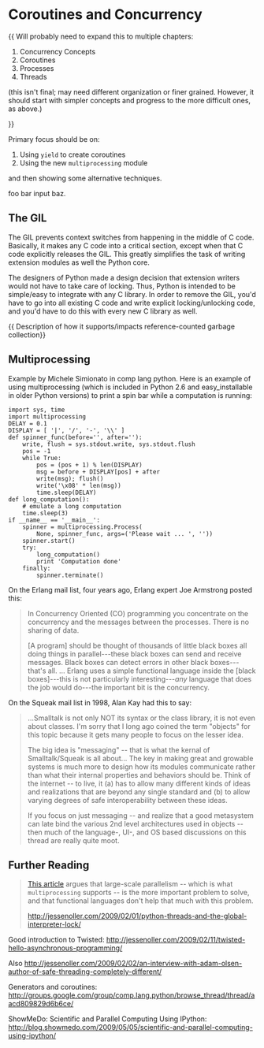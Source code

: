 Coroutines and Concurrency
==========================

{{ Will probably need to expand this to multiple chapters:

1.  Concurrency Concepts
2.  Coroutines
3.  Processes
4.  Threads

(this isn't final; may need different organization or finer grained.
However, it should start with simpler concepts and progress to the more
difficult ones, as above.)

}}

Primary focus should be on:

1)  Using `yield` to create coroutines
2)  Using the new `multiprocessing` module

and then showing some alternative techniques.

foo bar input baz.

The GIL
-------

The GIL prevents context switches from happening in the middle of C
code. Basically, it makes any C code into a critical section, except
when that C code explicitly releases the GIL. This greatly simplifies
the task of writing extension modules as well the Python core.

The designers of Python made a design decision that extension writers
would not have to take care of locking. Thus, Python is intended to be
simple/easy to integrate with any C library. In order to remove the GIL,
you'd have to go into all existing C code and write explicit
locking/unlocking code, and you'd have to do this with every new C
library as well.

{{ Description of how it supports/impacts reference-counted garbage
collection}}

Multiprocessing
---------------

Example by Michele Simionato in comp lang python. Here is an example of
using multiprocessing (which is included in Python 2.6 and
easy_installable in older Python versions) to print a spin bar while a
computation is running:

    import sys, time
    import multiprocessing
    DELAY = 0.1
    DISPLAY = [ '|', '/', '-', '\\' ]
    def spinner_func(before='', after=''):
        write, flush = sys.stdout.write, sys.stdout.flush
        pos = -1
        while True:
            pos = (pos + 1) % len(DISPLAY)
            msg = before + DISPLAY[pos] + after
            write(msg); flush()
            write('\x08' * len(msg))
            time.sleep(DELAY)
    def long_computation():
        # emulate a long computation
        time.sleep(3)
    if __name__ == '__main__':
        spinner = multiprocessing.Process(
            None, spinner_func, args=('Please wait ... ', ''))
        spinner.start()
        try:
            long_computation()
            print 'Computation done'
        finally:
            spinner.terminate()

On the Erlang mail list, four years ago, Erlang expert Joe Armstrong
posted this:

> In Concurrency Oriented (CO) programming you concentrate on the
> concurrency and the messages between the processes. There is no
> sharing of data.
>
> \[A program\] should be thought of thousands of little black boxes all
> doing things in parallel---these black boxes can send and receive
> messages. Black boxes can detect errors in other black boxes---that's
> all. ... Erlang uses a simple functional language inside the \[black
> boxes\]---this is not particularly interesting---*any* language that
> does the job would do---the important bit is the concurrency.

On the Squeak mail list in 1998, Alan Kay had this to say:

> ...Smalltalk is not only NOT its syntax or the class library, it is
> not even about classes. I'm sorry that I long ago coined the term
> "objects" for this topic because it gets many people to focus on the
> lesser idea.
>
> The big idea is "messaging" -- that is what the kernal of
> Smalltalk/Squeak is all about... The key in making great and growable
> systems is much more to design how its modules communicate rather than
> what their internal properties and behaviors should be. Think of the
> internet -- to live, it (a) has to allow many different kinds of ideas
> and realizations that are beyond any single standard and (b) to allow
> varying degrees of safe interoperability between these ideas.
>
> If you focus on just messaging -- and realize that a good metasystem
> can late bind the various 2nd level architectures used in objects --
> then much of the language-, UI-, and OS based discussions on this
> thread are really quite moot.

Further Reading
---------------

> [This
> article](http://guidewiredevelopment.wordpress.com/2008/10/06/a-more-clearly-stated-version-of-my-argument/)
> argues that large-scale parallelism -- which is what `multiprocessing`
> supports -- is the more important problem to solve, and that
> functional languages don't help that much with this problem.
>
> <http://jessenoller.com/2009/02/01/python-threads-and-the-global-interpreter-lock/>

Good introduction to Twisted:
<http://jessenoller.com/2009/02/11/twisted-hello-asynchronous-programming/>

Also
<http://jessenoller.com/2009/02/02/an-interview-with-adam-olsen-author-of-safe-threading-completely-different/>

Generators and coroutines:
<http://groups.google.com/group/comp.lang.python/browse_thread/thread/aacd809829d6b6ce/>

ShowMeDo: Scientific and Parallel Computing Using IPython:
<http://blog.showmedo.com/2009/05/05/scientific-and-parallel-computing-using-ipython/>
